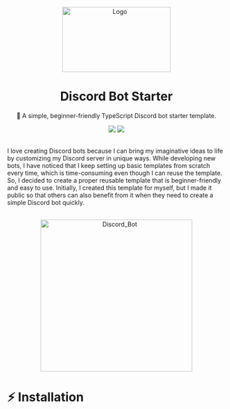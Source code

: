 <p align="center">
  <a href="#">
    
  </a>
  <p align="center">
   <img width="250" height="150" src="https://us-east-1.tixte.net/uploads/ajax.tixte.co/discord-dev-logo.png" alt="Logo">
  </p>
  <h1 align="center"><b>Discord Bot Starter</b></h1>
  <p align="center">
  🌿 A simple, beginner-friendly TypeScript Discord bot starter template.
   <br />
   <p align="center">
      <img src="https://img.shields.io/badge/License-MIT-green.svg"> <img src="https://badgen.net/badge/Built%20With/TypeScript/blue"> 
   </p>
  </p>
</p>
<br />
I love creating Discord bots because I can bring my imaginative ideas to life by customizing my Discord server in unique ways. While developing new bots, I have noticed that I keep setting up basic templates from scratch every time, which is time-consuming even though I can reuse the template. So, I decided to create a proper reusable template that is beginner-friendly and easy to use. Initially, I created this template for myself, but I made it public so that others can also benefit from it when they need to create a simple Discord bot quickly.
<br/>
<br/>

<p align="center">
  <img width="auto" height="350" src="https://us-east-1.tixte.net/uploads/ajax.tixte.co/discord-gif-emoji-3.gif" alt="Discord_Bot">
</p>

# ⚡ Installation


